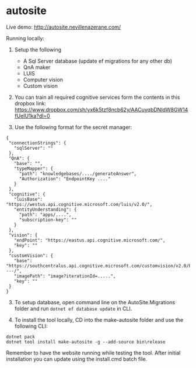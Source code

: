 # autosite

Live demo:
http://autosite.nevillenazerane.com/

Running locally:

1. Setup the following
    - A Sql Server database (update ef migrations for any other db)
    - QnA maker 
    - LUIS
    - Computer vision 
    - Custom vision
  
 2. You can train all required cognitive services form the contents in this dropbox link: https://www.dropbox.com/sh/yx6k5tzf8ncb62y/AACuyqbDNIdW8GW14fUeIU1ka?dl=0 
  
 2. Use the following format for the secret manager:
 
 ```
 {
  "connectionStrings": {
    "sqlServer": ""
  },
  "QnA": {
    "base": "",
    "typeMapper": {
      "path": "knowledgebases/..../generateAnswer",
      "Authorization": "EndpointKey ...."
    }
  },
  "cognitive": {
    "luisBase": "https://westus.api.cognitive.microsoft.com/luis/v2.0/",
    "entityUnderstanding": {
      "path": "apps/....",
      "subscription-key": ""
    }
  },
  "vision": {
    "endPoint": "https://eastus.api.cognitive.microsoft.com/",
    "key": ""
  },
  "customVision": {
    "base": "https://southcentralus.api.cognitive.microsoft.com/customvision/v2.0/Prediction/----/",
    "imagePath": "image?iterationId=.....",
    "key": ""
  }
}
 ```
 3. To setup database, open command line on the AutoSite.Migrations folder and run `dotnet ef database update` in CLI. 
 
 4. To install the tool locally, CD into the make-autosite folder and use the following CLI:
 ```
 dotnet pack
 dotnet tool install make-autosite -g --add-source bin\release
 ```
 Remember to have the website running while testing the tool.
 After initial installation you can update using the install.cmd batch file. 
